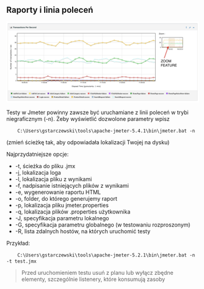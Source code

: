 ## Raporty i linia poleceń

![trio](img/report_transactions_per_second.png)

Testy w Jmeter powinny zawsze być uruchamiane z linii poleceń w trybi niegraficznym (-n). Żeby wyświetlić dozwolone parametry wpisz

        C:\Users\gstarczewski\tools\apache-jmeter-5.4.1\bin\jmeter.bat -n

(zmień ścieżkę tak, aby odpowiadała lokalizacji Twojej na dysku)

Najprzydatniejsze opcje:

- -t, ścieżka do pliku .jmx
- -j, lokalizacja loga
- -l, lokalizacja pliku z wynikami 
- -f, nadpisanie istniejących plików z wynikami
- -e, wygenerowanie raportu HTML
- -o, folder, do którego generujemy raport
- -p, lokalizacja pliku jmeter.properties
- -q, lokalizacja plików .properties użytkownika
- -J, specyfikacja parametru lokalnego
- -G, specyfikacja parametru globalnego (w testowaniu rozproszonym)
- -R, lista zdalnych hostów, na których uruchomić testy


Przykład:

        C:\Users\gstarczewski\tools\apache-jmeter-5.2.1\bin\jmeter.bat -n -t test.jmx

> Przed uruchomieniem testu usuń z planu lub wyłącz zbędne elementy, szczególnie listenery, które konsumują zasoby